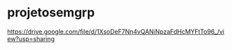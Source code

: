 # projetosemgrp

https://drive.google.com/file/d/1XsoDeF7Nn4vQANiNpzaFdHcMYFtTo96_/view?usp=sharing
